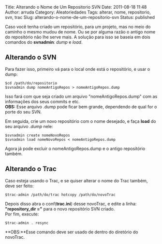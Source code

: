 Title: Alterando o Nome de Um Repositorio SVN
Date: 2011-08-18 11:48
Author: arruda
Category: Aleatoriedades
Tags: alterar, nome, repositorio, svn, trac
Slug: alterando-o-nome-de-um-repositorio-svn
Status: published

Caso você tenha criado um repositório, para um projeto, mas no meio do caminho o mesmo mudou de nome. Ou se por alguma razão o antigo nome do repositório não lhe serve mais. A solução para isso se baseia em dois comandos do **svnadmin**: *dump* e *load*.

Alterando o SVN
---------------

Para fazer isso, primeiro vá para o local onde está o repositório, e usar o dump:

``` {lang="bash"}
$cd /path/do/repositorio
$svnadmin dump nomeAntigoRepos > nomeAntigoRepos.dump
```

Isso fará com que seja criado um arquivo "nomeAntigoRepos.dump" com as informações dos seus commits e etc.  
**OBS:** Esse arquivo .dump pode ficar bem grande, dependendo de qual for o porte do seu SVN.

Em seguida, crie um novo repositório com o nome desejado, e faça **load** do seu arquivo *.dump* nele:

``` {lang="bash"}
$svnadmin create nomeNovoRepos
$svnadmin load nomeNovoRepos < nomeAntigoRepos.dump
```

Agora já pode excluir o nomeAntigoRepos.dump e o antigo repositório também.

Alterando o Trac
----------------

Caso esteja usando o Trac, e se quiser alterar o nome do Trac também, deve ser feito:

``` {lang="bash"}
$trac-admin /path/do/trac hotcopy /path/do/novoTrac
```

Depois disso abra o conf(**trac.ini**) desse novoTrac, e edite a linha:  
**"repository\_dir ="** para o novo repositório SVN criado.  
Por fim, execute:

``` {lang="bash"}
$trac-admin . resync
```

**OBS:**Esse comando deve ser usado de dentro do diretório do novoTrac.

